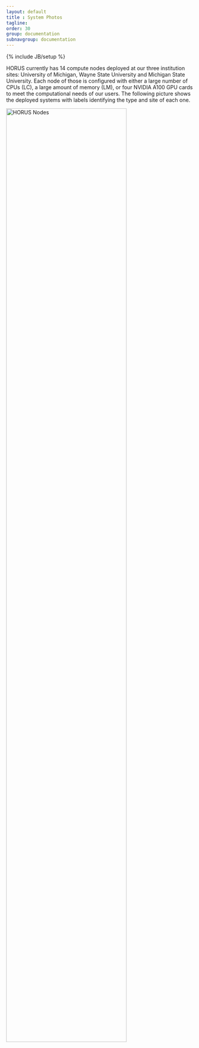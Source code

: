 ```yaml
---
layout: default
title : System Photos
tagline: 
order: 30
group: documentation
subnavgroup: documentation
---
```

{% include JB/setup %}

HORUS currently has 14 compute nodes deployed at our three institution sites: University of Michigan, Wayne State University and Michigan State University. Each node of those is configured with either a large number of CPUs (LC), a large amount of memory (LM), or four NVIDIA A100 GPU cards to meet the computational needs of our users. The following picture shows the deployed systems with labels identifying the type and site of each one.

<img style="width: 80%" src="{{IMAGE_PATH}}/documentation/all-14-horus-nodes.png" alt="HORUS Nodes"/>

